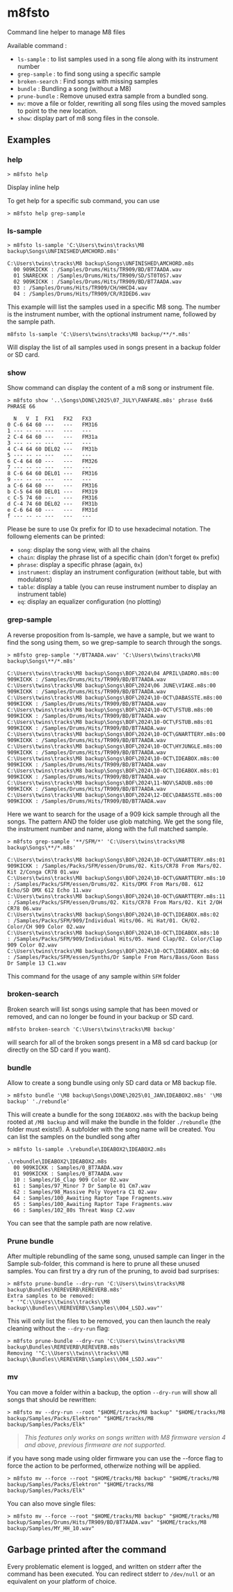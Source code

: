 # m8fsto

Command line helper to manage M8 files

Available command :

 * `ls-sample` : to list samples used in a song file along with its instrument number
 * `grep-sample` : to find song using a specific sample
 * `broken-search` : Find songs with missing samples
 * `bundle` : Bundling a song (without a M8)
 * `prune-bundle` : Remove unused extra sample from a bundled song.
 * `mv`: move a file or folder, rewriting all song files using the moved samples
   to point to the new location.
 * `show`: display part of m8 song files in the console.

## Examples

### help

```
> m8fsto help
```

Display inline help

To get help for a specific sub command, you can use

```
> m8fsto help grep-sample
```

### ls-sample

```
> m8fsto ls-sample 'C:\Users\twins\tracks\M8 backup\Songs\UNFINISHED\AMCHORD.m8s'

C:\Users\twins\tracks\M8 backup\Songs\UNFINISHED\AMCHORD.m8s
  00 909KICKK : /Samples/Drums/Hits/TR909/BD/BT7AADA.wav
  01 SNARECKK : /Samples/Drums/Hits/TR909/SD/ST0T0S7.wav
  02 909KICKK : /Samples/Drums/Hits/TR909/BD/BT7AADA.wav
  03 : /Samples/Drums/Hits/TR909/CH/HHCD4.wav
  04 : /Samples/Drums/Hits/TR909/CR/RIDED6.wav
```

This example will list the samples used in a specific M8 song.
The number is the instrument number, with the optional instrument
name, followed by the sample path.


```
m8fsto ls-sample 'C:\Users\twins\tracks\M8 backup/**/*.m8s'
```

Will display the list of all samples used in songs present in a backup folder
or SD card.

### show

Show command can display the content of a m8 song or instrument file.

```
> m8fsto show '..\Songs\DONE\2025\07_JULY\FANFARE.m8s' phrase 0x66
PHRASE 66

  N   V  I  FX1   FX2   FX3
0 C-6 64 60 ---   ---   FM316
1 --- -- -- ---   ---   ---
2 C-4 64 60 ---   ---   FM31a
3 --- -- -- ---   ---   ---
4 C-4 64 60 DEL02 ---   FM31b
5 --- -- -- ---   ---   ---
6 C-4 64 60 ---   ---   FM326
7 --- -- -- ---   ---   ---
8 C-6 64 60 DEL01 ---   FM316
9 --- -- -- ---   ---   ---
a C-6 64 60 ---   ---   FM316
b C-5 64 60 DEL01 ---   FM319
c C-5 74 60 ---   ---   FM316
d C-4 74 60 DEL02 ---   FM31b
e C-6 64 60 ---   ---   FM31d
f --- -- -- ---   ---   ---
```

Please be sure to use 0x prefix for ID to use hexadecimal notation.
The followng elements can be printed:

 * `song`: display the song view, with all the chains
 * `chain`: display the phrase list of a specific chain (don't forget `0x` prefix)
 * `phrase`: display a specific phrase (again, `0x`)
 * `instrument`: display an instrument configuration (without table, but with modulators)
 * `table`: display a table (you can reuse instrument number to display an instrument table)
 * `eq`: display an equalizer configuration (no plotting)

### grep-sample

A reverse proposition from ls-sample, we have a sample, but we want to find
the song using them, so we grep-sample to search through the songs.

```
> m8fsto grep-sample '*/BT7AADA.wav' 'C:\Users\twins\tracks\M8 backup\Songs\**/*.m8s'

C:\Users\twins\tracks\M8 backup\Songs\BOF\2024\04 APRIL\DADRO.m8s:00 909KICKK : /Samples/Drums/Hits/TR909/BD/BT7AADA.wav
C:\Users\twins\tracks\M8 backup\Songs\BOF\2024\06 JUNE\VIAKE.m8s:00 909KICKK : /Samples/Drums/Hits/TR909/BD/BT7AADA.wav
C:\Users\twins\tracks\M8 backup\Songs\BOF\2024\10-OCT\DABASSTE.m8s:00 909KICKK : /Samples/Drums/Hits/TR909/BD/BT7AADA.wav
C:\Users\twins\tracks\M8 backup\Songs\BOF\2024\10-OCT\FSTUB.m8s:00 909KICKK : /Samples/Drums/Hits/TR909/BD/BT7AADA.wav
C:\Users\twins\tracks\M8 backup\Songs\BOF\2024\10-OCT\FSTUB.m8s:01 909KICKK : /Samples/Drums/Hits/TR909/BD/BT7AADA.wav
C:\Users\twins\tracks\M8 backup\Songs\BOF\2024\10-OCT\GNARTTERY.m8s:00 909KICKK : /Samples/Drums/Hits/TR909/BD/BT7AADA.wav
C:\Users\twins\tracks\M8 backup\Songs\BOF\2024\10-OCT\HYJUNGLE.m8s:00 909KICKK : /Samples/Drums/Hits/TR909/BD/BT7AADA.wav
C:\Users\twins\tracks\M8 backup\Songs\BOF\2024\10-OCT\IDEABOX.m8s:00 909KICKK : /Samples/Drums/Hits/TR909/BD/BT7AADA.wav
C:\Users\twins\tracks\M8 backup\Songs\BOF\2024\10-OCT\IDEABOX.m8s:01 909KICKK : /Samples/Drums/Hits/TR909/BD/BT7AADA.wav
C:\Users\twins\tracks\M8 backup\Songs\BOF\2024\11-NOV\SADUB.m8s:00 909KICKK : /Samples/Drums/Hits/TR909/BD/BT7AADA.wav
C:\Users\twins\tracks\M8 backup\Songs\BOF\2024\12-DEC\DABASSTE.m8s:00 909KICKK : /Samples/Drums/Hits/TR909/BD/BT7AADA.wav
```

Here we want to search for the usage of a 909 kick sample through all the songs.
The pattern AND the folder use glob matching. We get the song file, the instrument
number and name, along with the full matched sample.

```
> m8fsto grep-sample '**/SFM/*' 'C:\Users\twins\tracks\M8 backup\Songs\**/*.m8s'

C:\Users\twins\tracks\M8 backup\Songs\BOF\2024\10-OCT\GNARTTERY.m8s:01 909KICKK : /Samples/Packs/SFM/essen/Drums/02. Kits/CR78 From Mars/02. Kit 2/Conga CR78 01.wav
C:\Users\twins\tracks\M8 backup\Songs\BOF\2024\10-OCT\GNARTTERY.m8s:10  : /Samples/Packs/SFM/essen/Drums/02. Kits/DMX From Mars/08. 612 Echo/SD DMX 612 Echo 11.wav
C:\Users\twins\tracks\M8 backup\Songs\BOF\2024\10-OCT\GNARTTERY.m8s:11  : /Samples/Packs/SFM/essen/Drums/02. Kits/CR78 From Mars/02. Kit 2/OH CR78 06.wav
C:\Users\twins\tracks\M8 backup\Songs\BOF\2024\10-OCT\IDEABOX.m8s:02  : /Samples/Packs/SFM/909/Individual Hits/06. Hi Hat/01. CH/02. Color/CH 909 Color 02.wav
C:\Users\twins\tracks\M8 backup\Songs\BOF\2024\10-OCT\IDEABOX.m8s:10  : /Samples/Packs/SFM/909/Individual Hits/05. Hand Clap/02. Color/Clap 909 Color 02.wav
C:\Users\twins\tracks\M8 backup\Songs\BOF\2024\10-OCT\IDEABOX.m8s:60  : /Samples/Packs/SFM/essen/Synths/Dr Sample From Mars/Bass/Goon Bass Dr Sample 13 C1.wav
```

This command for the usage of any sample within `SFM` folder

### broken-search

Broken search will list songs using sample that has been moved or
removed, and can no longer be found in your backup or SD card.

```
m8fsto broken-search 'C:\Users\twins\tracks\M8 backup'
```

will search for all of the broken songs present in a M8 sd
card backup (or directly on the SD card if you want).

### bundle

Allow to create a song bundle using only SD card data or M8 backup
file.

```
> m8fsto bundle '\M8 backup\Songs\DONE\2025\01_JAN\IDEABOX2.m8s' '\M8 backup' './rebundle'
```

This will create a bundle for the song `IDEABOX2.m8s` with the backup being rooted at `/M8 backup`
and will make the bundle in the folder `./rebundle` (the folder must exists!). A subfolder with
the song name will be created. You can list the samples on the bundled song after

```
> m8fsto ls-sample .\rebundle\IDEABOX2\IDEABOX2.m8s

.\rebundle\IDEABOX2\IDEABOX2.m8s
  00 909KICKK : Samples/0_BT7AADA.wav
  01 909KICKK : Samples/0_BT7AADA.wav
  10 : Samples/16_Clap 909 Color 02.wav
  61 : Samples/97_Minor 7 Dr Sample 01 Cm7.wav
  62 : Samples/98_Massive Poly Voyetra C1 02.wav
  64 : Samples/100_Awaiting Raptor Tape Fragments.wav
  65 : Samples/100_Awaiting Raptor Tape Fragments.wav
  66 : Samples/102_80s Threat Wasp C2.wav
```

You can see that the sample path are now relative.

### Prune bundle

After multiple rebundling of the same song, unused sample can linger
in the Sample sub-folder, this command is here to prune all these
unused samples. You can first try a dry run of the pruning, to avoid
bad surprises:

```
> m8fsto prune-bundle --dry-run 'C:\Users\twins\tracks\M8 backup\Bundles\REREVERB\REREVERB.m8s'
Extra samples to be removed:
 * '"C:\\Users\\twins\\tracks\\M8 backup\\Bundles\\REREVERB\\Samples\\004_LSDJ.wav"'
```

This will only list the files to be removed, you can then launch the realy cleaning
without the `--dry-run` flag:

```
> m8fsto prune-bundle --dry-run 'C:\Users\twins\tracks\M8 backup\Bundles\REREVERB\REREVERB.m8s'
Removing '"C:\\Users\\twins\\tracks\\M8 backup\\Bundles\\REREVERB\\Samples\\004_LSDJ.wav"'
```

### mv


You can move a folder within a backup, the option `--dry-run` will show all
songs that should be rewritten:

```
> m8fsto mv --dry-run --root "$HOME/tracks/M8 backup" "$HOME/tracks/M8 backup/Samples/Packs/Elektron" "$HOME/tracks/M8 backup/Samples/Packs/Elk"
```

> *This features only works on songs written with M8 firmware version 4 and above, previous firmware are not supported.*


if you have song made using older firmware you can use the --force flag to force the action to be performed, otherwize nothing will be applied.

```
> m8fsto mv --force --root "$HOME/tracks/M8 backup" "$HOME/tracks/M8 backup/Samples/Packs/Elektron" "$HOME/tracks/M8 backup/Samples/Packs/Elk"
```

You can also move single files:

```
> m8fsto mv --force --root "$HOME/tracks/M8 backup" "$HOME/tracks/M8 backup/Samples/Drums/Hits/TR909/BD/BT7AADA.wav" "$HOME/tracks/M8 backup/Samples/MY_HH_10.wav"
```

## Garbage printed after the command

Every problematic element is logged, and written on stderr
after the command has been executed. You can redirect stderr
to `/dev/null` or an equivalent on your platform of choice.
